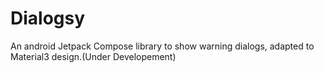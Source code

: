 # Dialogsy
An android Jetpack Compose library to show warning dialogs, adapted to Material3 design.(Under Developement)
